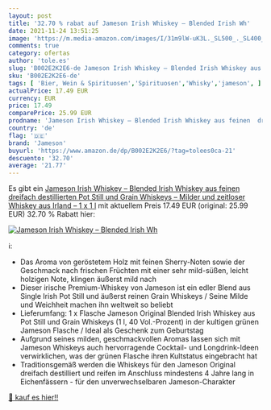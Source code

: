 ```yaml
---
layout: post
title: '32.70 % rabat auf Jameson Irish Whiskey – Blended Irish Wh'
date: 2021-11-24 13:51:25
image: 'https://m.media-amazon.com/images/I/31m9lW-uK3L._SL500_._SL400_.jpg'
comments: true
category: ofertas
author: 'tole.es'
slug: 'B002E2K2E6-de Jameson Irish Whiskey – Blended Irish Whiskey aus feinen...'
sku: 'B002E2K2E6-de'
tags: [ 'Bier, Wein & Spirituosen','Spirituosen','Whisky','jameson', ]
actualPrice: 17.49 EUR
currency: EUR
price: 17.49
comparePrice: 25.99 EUR
prodname: 'Jameson Irish Whiskey – Blended Irish Whiskey aus feinen  dreifach destillierten Pot Still und Grain Whiskeys – Milder und zeitloser Whiskey aus Irland – 1 x 1 l'
country: 'de'
flag: '🇩🇪'
brand: 'Jameson'
buyurl: 'https://www.amazon.de/dp/B002E2K2E6/?tag=tolees0ca-21'
descuento: '32.70'
average: '21.77'
---
```


Es gibt ein [Jameson Irish Whiskey – Blended Irish Whiskey aus feinen  dreifach destillierten Pot Still und Grain Whiskeys – Milder und zeitloser Whiskey aus Irland – 1 x 1 l](https://www.amazon.de/dp/B002E2K2E6/?tag=tolees0ca-21) mit aktuellem Preis 17.49 EUR (original: 25.99 EUR) 32.70 % Rabatt hier:

[![Jameson Irish Whiskey – Blended Irish Wh](https://m.media-amazon.com/images/I/31m9lW-uK3L._SL500_._SL400_.jpg)](https://www.amazon.de/dp/B002E2K2E6/?tag=tolees0ca-21)

ℹ️:

- Das Aroma von geröstetem Holz mit feinen Sherry-Noten sowie der Geschmack nach frischen Früchten mit einer sehr mild-süßen, leicht holzigen Note, klingen äußerst mild nach
- Dieser irische Premium-Whiskey von Jameson ist ein edler Blend aus Single Irish Pot Still und äußerst reinen Grain Whiskeys / Seine Milde und Weichheit machen ihn weltweit so beliebt
- Lieferumfang: 1 x Flasche Jameson Original Blended Irish Whiskey aus Pot Still und Grain Whiskeys (1 l, 40 Vol.-Prozent) in der kultigen grünen Jameson Flasche / Ideal als Geschenk zum Geburtstag
- Aufgrund seines milden, geschmackvollen Aromas lassen sich mit Jameson Whiskeys auch hervorragende Cocktail- und Longdrink-Ideen verwirklichen, was der grünen Flasche ihren Kultstatus eingebracht hat
- Traditionsgemäß werden die Whiskeys für den Jameson Original dreifach destilliert und reifen im Anschluss mindestens 4 Jahre lang in Eichenfässern - für den unverwechselbaren Jameson-Charakter

[🛒 kauf es hier!!](https://www.amazon.de/dp/B002E2K2E6/?tag=tolees0ca-21)
